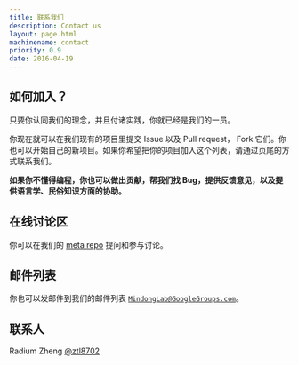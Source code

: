 ```yaml
---
title: 联系我们
description: Contact us
layout: page.html
machinename: contact
priority: 0.9
date: 2016-04-19
---
```


## 如何加入？

只要你认同我们的理念，并且付诸实践，你就已经是我们的一员。

你现在就可以在我们现有的项目里提交 Issue 以及 Pull request， Fork 它们。你也可以开始自己的新项目。如果你希望把你的项目加入这个列表，请通过页尾的方式联系我们。

**如果你不懂得编程，你也可以做出贡献，帮我们找 Bug，提供反馈意见，以及提供语言学、民俗知识方面的协助。**

## 在线讨论区
你可以在我们的 [meta repo](https://github.com/MindongLab/meta) 提问和参与讨论。

## 邮件列表
你也可以发邮件到我们的邮件列表 [`MindongLab@GoogleGroups.com`](mailto:mindonglab@googlegroups.com)。

## 联系人
Radium Zheng [@ztl8702](https://github.com/ztl8702)
